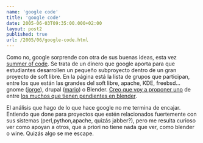 ```yaml
---
name: 'google code'
title: 'google code'
date: 2005-06-03T09:35:00.000+02:00
layout: post2
published: true
url: /2005/06/google-code.html
---
```


Como no, google sorprende con otra de sus buenas ideas, esta vez [summer of code](http://code.google.com/summerofcode.html). Se trata de un dinero que google aporta para que estudiantes desarrollen un pequeño subproyecto dentro de un gran proyecto de soft libre. En la página está la lista de grupos que participan, entre los que están las grandes del soft libre, apache, KDE, freebsd... gnome ([jorge](http://aloriel.no-ip.org/)), drupal ([mario](http://soleup.eup.uva.es/mario/)) o Blender. [Creo que voy a proponer uno](http://code.google.com/soc_application.html) de entre [los muchos que tienen pendientes en blender](http://www.blender3d.org/cms/Project_Openings.589.0.html).  
  
El análisis que hago de lo que hace google no me termina de encajar. Entiendo que done para proyectos que estén relacionados fuertemente con sus sistemas (perl,python,apache, quizás jabber?), pero me resulta curioso ver como apoyan a otros, que a priori no tiene nada que ver, como blender o wine. Quizás algo se me escape.
